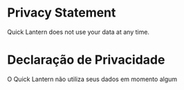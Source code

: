# Privacy Statement
Quick Lantern does not use your data at any time.



# Declaração de Privacidade
O Quick Lantern não utiliza seus dados em momento algum